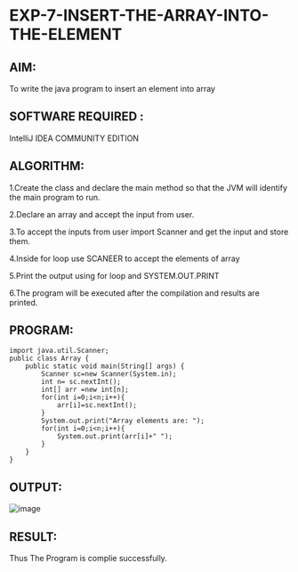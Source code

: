 # EXP-7-INSERT-THE-ARRAY-INTO-THE-ELEMENT
## AIM:
To write the java program to insert an element into array

## SOFTWARE REQUIRED :
IntelliJ IDEA COMMUNITY EDITION

## ALGORITHM:
1.Create the class and declare the main method so that the JVM will identify the main program to run.

2.Declare an array and accept the input from user.

3.To accept the inputs from user import Scanner and get the input and store them.

4.Inside for loop use SCANEER to accept the elements of array

5.Print the output using for loop and SYSTEM.OUT.PRINT

6.The program will be executed after the compilation and results are printed.
## PROGRAM:
```
import java.util.Scanner;
public class Array {
    public static void main(String[] args) {
        Scanner sc=new Scanner(System.in);
        int n= sc.nextInt();
        int[] arr =new int[n];
        for(int i=0;i<n;i++){
            arr[i]=sc.nextInt();
        }
        System.out.print("Array elements are: ");
        for(int i=0;i<n;i++){
            System.out.print(arr[i]+" ");
        }
    }
}
```
## OUTPUT:
![image](https://github.com/sangeethak15-AI/EXP-7-INSERT-THE-ARRAY-INTO-THE-ELEMENT/assets/93992063/18a2b79f-6751-4ed0-9a83-1bcf11446269)


## RESULT:
Thus The Program is complie successfully.

